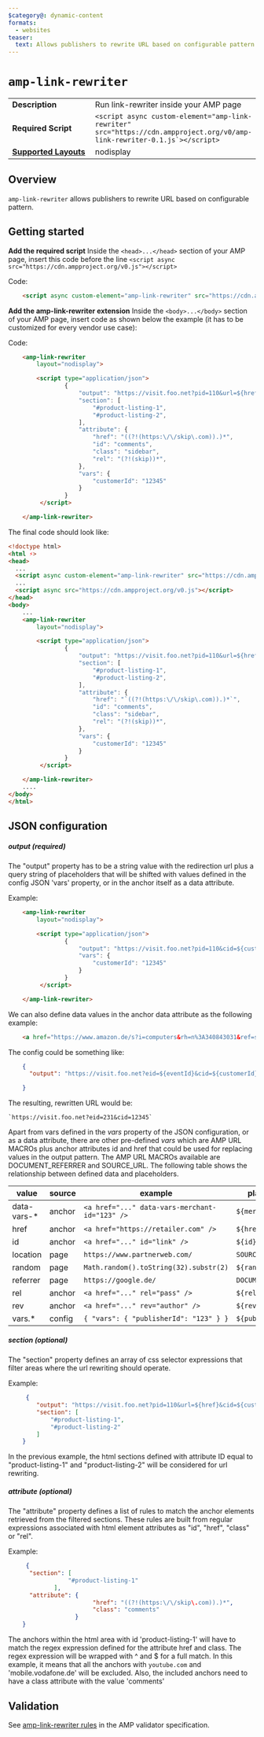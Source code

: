 ```yaml
---
$category@: dynamic-content
formats:
  - websites
teaser:
  text: Allows publishers to rewrite URL based on configurable pattern
---
```

<!--
Copyright 2019 The AMP HTML Authors. All Rights Reserved.

Licensed under the Apache License, Version 2.0 (the "License");
you may not use this file except in compliance with the License.
You may obtain a copy of the License at

      http://www.apache.org/licenses/LICENSE-2.0

Unless required by applicable law or agreed to in writing, software
distributed under the License is distributed on an "AS-IS" BASIS,
WITHOUT WARRANTIES OR CONDITIONS OF ANY KIND, either express or implied.
See the License for the specific language governing permissions and
limitations under the License.
-->

# `amp-link-rewriter`

<table>
  <tr>
    <td width="40%"><strong>Description</strong></td>
    <td>Run link-rewriter inside your AMP page</td>
  </tr>
  <tr>
    <td width="40%"><strong>Required Script</strong></td>
    <td><code>&lt;script async custom-element="amp-link-rewriter" src="https://cdn.ampproject.org/v0/amp-link-rewriter-0.1.js`>&lt;/script></code></td>
  </tr>
  <tr>
    <td class="col-fourty"><strong><a href="https://amp.dev/documentation/guides-and-tutorials/develop/style_and_layout/control_layout">Supported Layouts</a></strong></td>
    <td>nodisplay</td>
  </tr>
</table>

## Overview

`amp-link-rewriter` allows publishers to rewrite URL based on configurable pattern.

## Getting started


**Add the required script**
Inside the `<head>...</head>` section of your AMP page, insert this code before the line `<script async src="https://cdn.ampproject.org/v0.js"></script>`

Code:
```html
    <script async custom-element="amp-link-rewriter" src="https://cdn.ampproject.org/v0/amp-link-rewriter-0.1.js`"></script>
```

**Add the amp-link-rewriter extension**
Inside the `<body>...</body>` section of your AMP page, insert code as shown below the example (it has to be customized for every vendor use case):

Code:
```html
    <amp-link-rewriter
        layout="nodisplay">

        <script type="application/json">
                {
                    "output": "https://visit.foo.net?pid=110&url=${href}&cid=${customerId}",
                    "section": [
                        "#product-listing-1",
                        "#product-listing-2",
                    ],
                    "attribute": {
                        "href": "((?!(https:\/\/skip\.com)).)*",
                        "id": "comments",
                        "class": "sidebar",
                        "rel": "(?!(skip))*",
                    },
                    "vars": {
                        "customerId": "12345"
                    }
                }
         </script>

    </amp-link-rewriter>
```


The final code should look like:

```html
<!doctype html>
<html ⚡>
<head>
  ...
  <script async custom-element="amp-link-rewriter" src="https://cdn.ampproject.org/v0/amp-link-rewriter-0.1.js"></script>
  ...
  <script async src="https://cdn.ampproject.org/v0.js"></script>
</head>
<body>
    ...
    <amp-link-rewriter
        layout="nodisplay">

        <script type="application/json">
                {
                    "output": "https://visit.foo.net?pid=110&url=${href}&cid=${customerId}",
                    "section": [
                        "#product-listing-1",
                        "#product-listing-2",
                    ],
                    "attribute": {
                        "href": "`((?!(https:\/\/skip\.com)).)*`",
                        "id": "comments",
                        "class": "sidebar",
                        "rel": "(?!(skip))*",
                    },
                    "vars": {
                        "customerId": "12345"
                    }
                }
         </script>

    </amp-link-rewriter>
    ....
</body>
</html>
```

## JSON configuration

##### output (required)

The "output" property has to be a string value with the redirection url plus a query string of placeholders that will be shifted with values defined in the config JSON 'vars' property, or in the anchor itself as a data attribute.

Example:
```html
    <amp-link-rewriter
        layout="nodisplay">

        <script type="application/json">
                {
                    "output": "https://visit.foo.net?pid=110&cid=${customerId}`",
                    "vars": {
                        "customerId": "12345"
                    }
                }
         </script>

    </amp-link-rewriter>
```

We can also define data values in the anchor data attribute as the following example:
```html
    <a href="https://www.amazon.de/s?i=computers&rh=n%3A340843031&ref=sn_gfs_co_computervs_AM_5" data-vars-event-id="231">
```

The config could be something like:

```json
    {
      "output": "https://visit.foo.net?eid=${eventId}&cid=${customerId}"

    }
```
The resulting, rewritten URL would be:
```url
`https://visit.foo.net?eid=231&cid=12345`
```

Apart from vars defined in the *vars* property of the JSON configuration, or as a data attribute, there are other pre-defined *vars* which are AMP URL MACROs plus anchor attributes id and href that could be used for replacing values in the output pattern. The AMP URL MACROs available are DOCUMENT_REFERRER and SOURCE_URL. The following table shows the relationship between defined data and placeholders.

| value          | source     |       example                                         |    placeholder       
| -------------- | ---------- |-------------------------------------------------------|----------------------
| data-vars-*    | anchor     |    `<a href="..." data-vars-merchant-id="123" />`     |  `${merchantId}`
| href           | anchor     |    `<a href="https://retailer.com" />`                  |  `${href}`            
| id             | anchor     |    `<a href="..." id="link" />`                       |  `${id}`              
| location       | page       |    `https://www.partnerweb.com/`                          |  `SOURCE_URL`        
| random         | page       |    `Math.random().toString(32).substr(2)`             |  `${random}`
| referrer       | page       |    `https://google.de/`                               |  `DOCUMENT_REFERRER`        
| rel            | anchor     |    `<a href="..." rel="pass" />`                      |  `${rel}`             
| rev            | anchor     |    `<a href="..." rev="author" />`                    |  `${rev}`             
| vars.*         | config     |    `{ "vars": { "publisherId": "123" } }`             |  `${publisherId}`


##### section (optional)

The "section" property defines an array of css selector expressions that filter areas where the url rewriting should operate.

Example:
```json
     {
        "output": "https://visit.foo.net?pid=110&url=${href}&cid=${customerId}",
        "section": [
            "#product-listing-1",
            "#product-listing-2"
        ]
    }
```

In the previous example, the html sections defined with attribute ID equal to "product-listing-1" and "product-listing-2" will be considered for url rewriting.

##### attribute (optional)

The "attribute" property defines a list of rules to match the anchor elements retrieved from the filtered sections. These rules are built from regular expressions associated with html element attributes as "id", "href", "class" or "rel".

Example:

```json
     {
      "section": [
                 "#product-listing-1"
             ],
      "attribute": {
                        "href": "((?!(https:\/\/skip\.com)).)*",
                        "class": "comments"
                   }
    }
```

The anchors within the html area with id 'product-listing-1' will have to match the regex expression defined for the attribute href and class. The regex expression will be wrapped with ^ and $ for a full match.
In this example, it means that all the anchors with `youtube.com` and 'mobile.vodafone.de' will be excluded. Also, the included anchors need to have a class attribute with the value 'comments'


## Validation

See [amp-link-rewriter rules](validator-amp-link-rewriter.protoascii) in the AMP validator specification.
